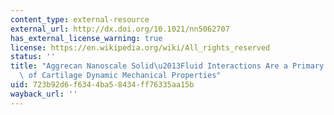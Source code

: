 ```yaml
---
content_type: external-resource
external_url: http://dx.doi.org/10.1021/nn5062707
has_external_license_warning: true
license: https://en.wikipedia.org/wiki/All_rights_reserved
status: ''
title: "Aggrecan Nanoscale Solid\u2013Fluid Interactions Are a Primary Determinant\
  \ of Cartilage Dynamic Mechanical Properties"
uid: 723b92d6-f634-4ba5-8434-ff76335aa15b
wayback_url: ''
---
```

